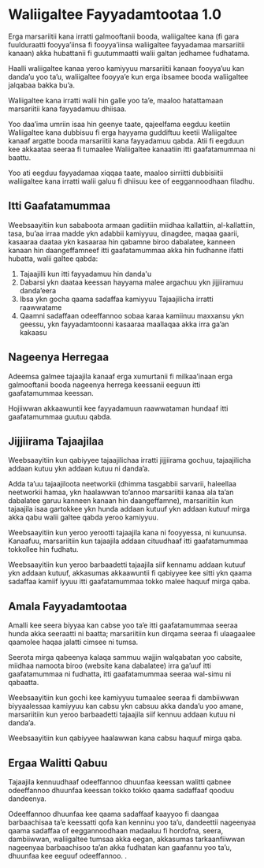 # Waliigaltee Fayyadamtootaa 1.0

Erga marsariitii kana irratti galmooftanii booda, waliigaltee kana (fi gara fuulduraatti fooyya’iinsa fi fooyya’iinsa waliigaltee fayyadamaa marsariitii kanaan) akka hubattanii fi guutummaatti walii galtan jedhamee fudhatama.

Haalli waliigaltee kanaa yeroo kamiyyuu marsariitii kanaan fooyya’uu kan danda’u yoo ta’u, waliigaltee fooyya’e kun erga ibsamee booda waliigaltee jalqabaa bakka bu’a.

Waliigaltee kana irratti walii hin galle yoo ta’e, maaloo hatattamaan marsariitii kana fayyadamuu dhiisaa.

Yoo daa’ima umriin isaa hin geenye taate, qajeelfama eegduu keetiin Waliigaltee kana dubbisuu fi erga hayyama guddiftuu keetii Waliigaltee kanaaf argatte booda marsariitii kana fayyadamuu qabda. Atii fi eegduun kee akkaataa seeraa fi tumaalee Waliigaltee kanaatiin itti gaafatamummaa ni baattu.

Yoo ati eegduu fayyadamaa xiqqaa taate, maaloo sirriitti dubbisiitii waliigaltee kana irratti walii galuu fi dhiisuu kee of eeggannoodhaan filadhu.

## Itti Gaafatamummaa

Weebsaayitiin kun sababoota armaan gadiitiin miidhaa kallattiin, al-kallattiin, tasa, bu’aa irraa madde ykn adabbii kamiyyuu, dinagdee, maqaa gaarii, kasaaraa daataa ykn kasaaraa hin qabamne biroo dabalatee, kanneen kanaan hin daangeffamneef itti gaafatamummaa akka hin fudhanne ifatti hubatta, walii galtee qabda:

1. Tajaajilli kun itti fayyadamuu hin danda'u
1. Dabarsi ykn daataa keessan hayyama malee argachuu ykn jijjiiramuu danda’eera
1. Ibsa ykn gocha qaama sadaffaa kamiyyuu Tajaajilicha irratti raawwatame
1. Qaamni sadaffaan odeeffannoo sobaa karaa kamiinuu maxxansu ykn geessu, ykn fayyadamtoonni kasaaraa maallaqaa akka irra ga’an kakaasu

## Nageenya Herregaa

Adeemsa galmee tajaajila kanaaf erga xumurtanii fi milkaa’inaan erga galmooftanii booda nageenya herrega keessanii eeguun itti gaafatamummaa keessan.

Hojiiwwan akkaawuntii kee fayyadamuun raawwataman hundaaf itti gaafatamummaa guutuu qabda.

## Jijjiirama Tajaajilaa

Weebsaayitiin kun qabiyyee tajaajilichaa irratti jijjiirama gochuu, tajaajilicha addaan kutuu ykn addaan kutuu ni danda’a.

Adda ta’uu tajaajiloota neetworkii (dhimma tasgabbii sarvarii, haleellaa neetworkii hamaa, ykn haalawwan to’annoo marsariitii kanaa ala ta’an dabalatee garuu kanneen kanaan hin daangeffamne), marsariitiin kun tajaajila isaa gartokkee ykn hunda addaan kutuuf ykn addaan kutuuf mirga akka qabu walii galtee qabda yeroo kamiyyuu.

Weebsaayitiin kun yeroo yerootti tajaajila kana ni fooyyessa, ni kunuunsa. Kanaafuu, marsariitiin kun tajaajila addaan cituudhaaf itti gaafatamummaa tokkollee hin fudhatu.

Weebsaayitiin kun yeroo barbaadetti tajaajila siif kennamu addaan kutuuf ykn addaan kutuuf, akkasumas akkaawuntii fi qabiyyee kee sitti ykn qaama sadaffaa kamiif iyyuu itti gaafatamummaa tokko malee haquuf mirga qaba.

## Amala Fayyadamtootaa

Amalli kee seera biyyaa kan cabse yoo ta’e itti gaafatamummaa seeraa hunda akka seeraatti ni baatta; marsariitiin kun dirqama seeraa fi ulaagaalee qaamolee haqaa jalatti cimsee ni tumsa.

Seerota mirga qabeenya kalaqa sammuu wajjin walqabatan yoo cabsite, miidhaa namoota biroo (website kana dabalatee) irra ga’uuf itti gaafatamummaa ni fudhatta, itti gaafatamummaa seeraa wal-simu ni qabaatta.

Weebsaayitiin kun gochi kee kamiyyuu tumaalee seeraa fi dambiiwwan biyyaalessaa kamiyyuu kan cabsu ykn cabsuu akka danda’u yoo amane, marsariitiin kun yeroo barbaadetti tajaajila siif kennuu addaan kutuu ni danda’a.

Weebsaayitiin kun qabiyyee haalawwan kana cabsu haquuf mirga qaba.

## Ergaa Walitti Qabuu

Tajaajila kennuudhaaf odeeffannoo dhuunfaa keessan walitti qabnee odeeffannoo dhuunfaa keessan tokko tokko qaama sadaffaaf qooduu dandeenya.

Odeeffannoo dhuunfaa kee qaama sadaffaaf kaayyoo fi daangaa barbaachisaa ta’e keessatti qofa kan kenninu yoo ta’u, dandeettii nageenyaa qaama sadaffaa of eeggannoodhaan madaaluu fi hordofna, seera, dambiiwwan, waliigaltee tumsaa akka eegan, akkasumas tarkaanfiiwwan nageenyaa barbaachisoo ta’an akka fudhatan kan gaafannu yoo ta’u, dhuunfaa kee eeguuf odeeffannoo. .
